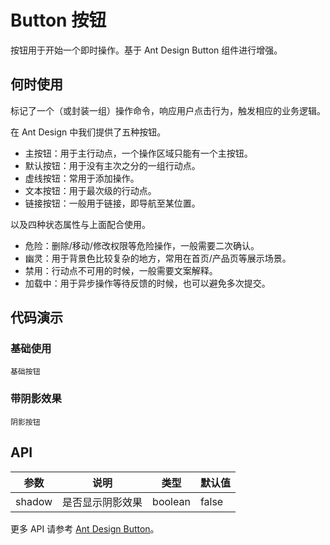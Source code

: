 # Button 按钮

按钮用于开始一个即时操作。基于 Ant Design Button 组件进行增强。

## 何时使用

标记了一个（或封装一组）操作命令，响应用户点击行为，触发相应的业务逻辑。

在 Ant Design 中我们提供了五种按钮。

- 主按钮：用于主行动点，一个操作区域只能有一个主按钮。
- 默认按钮：用于没有主次之分的一组行动点。
- 虚线按钮：常用于添加操作。
- 文本按钮：用于最次级的行动点。
- 链接按钮：一般用于链接，即导航至某位置。

以及四种状态属性与上面配合使用。

- 危险：删除/移动/修改权限等危险操作，一般需要二次确认。
- 幽灵：用于背景色比较复杂的地方，常用在首页/产品页等展示场景。
- 禁用：行动点不可用的时候，一般需要文案解释。
- 加载中：用于异步操作等待反馈的时候，也可以避免多次提交。

## 代码演示

### 基础使用

<code src="./button/demo/basic.tsx">基础按钮</code>

### 带阴影效果

<code src="./button/demo/shadow.tsx">阴影按钮</code>

## API

| 参数 | 说明 | 类型 | 默认值 |
| --- | --- | --- | --- |
| shadow | 是否显示阴影效果 | boolean | false |

更多 API 请参考 [Ant Design Button](https://ant.design/components/button-cn#api)。